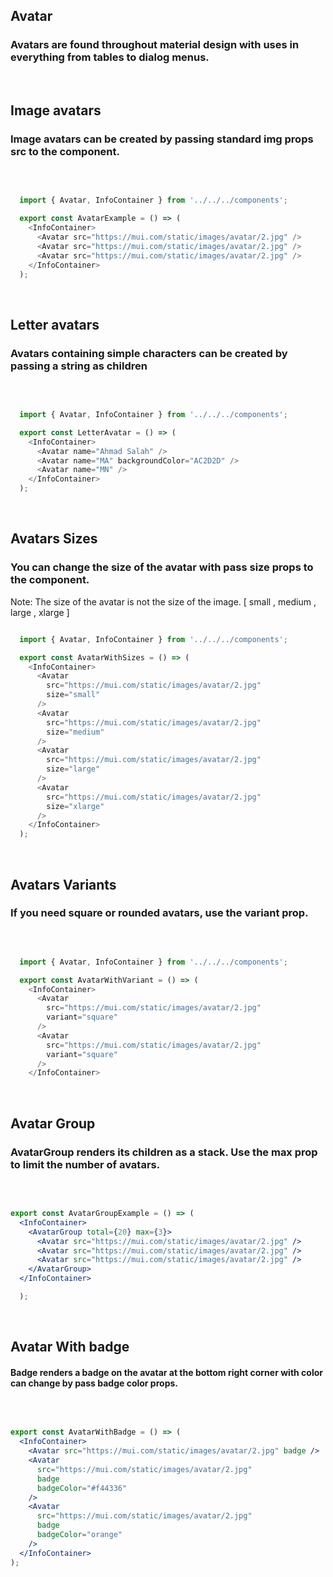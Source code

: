 <h2 id="avatar">Avatar</h2>

### Avatars are found throughout material design with uses in everything from tables to dialog menus.

<br />

<h2 id="image">Image avatars</h2>

### Image avatars can be created by passing standard img props src to the component.
<br />

<ex1></ex1>


~~~js

  import { Avatar, InfoContainer } from '../../../components';

  export const AvatarExample = () => (
    <InfoContainer>
      <Avatar src="https://mui.com/static/images/avatar/2.jpg" />
      <Avatar src="https://mui.com/static/images/avatar/2.jpg" />
      <Avatar src="https://mui.com/static/images/avatar/2.jpg" />
    </InfoContainer>
  );

~~~

<br />

<h2 id="letter-avatars">Letter avatars</h2>

### Avatars containing simple characters can be created by passing a string as children
<br />
<ex2></ex2>

~~~js

  import { Avatar, InfoContainer } from '../../../components';

  export const LetterAvatar = () => (
    <InfoContainer>
      <Avatar name="Ahmad Salah" />
      <Avatar name="MA" backgroundColor="AC2D2D" />
      <Avatar name="MN" />
    </InfoContainer>
  );

~~~
<br />

<h2 id="avatar-sizes">Avatars Sizes</h2>

### You can change the size of the avatar with pass size props to the component.
Note: The size of the avatar is not the size of the image.
 [  small , medium , large ,  xlarge ]
<br />
<ex3></ex3>


~~~js

  import { Avatar, InfoContainer } from '../../../components';

  export const AvatarWithSizes = () => (
    <InfoContainer>
      <Avatar
        src="https://mui.com/static/images/avatar/2.jpg"
        size="small"
      />
      <Avatar
        src="https://mui.com/static/images/avatar/2.jpg"
        size="medium"
      />
      <Avatar
        src="https://mui.com/static/images/avatar/2.jpg"
        size="large"
      />
      <Avatar
        src="https://mui.com/static/images/avatar/2.jpg"
        size="xlarge"
      />
    </InfoContainer>
  );

~~~

<br />

<h2 id="avatar-variants">Avatars Variants</h2>

### If you need square or rounded avatars, use the variant prop.
<br />
<ex4></ex4>

~~~js

  import { Avatar, InfoContainer } from '../../../components';

  export const AvatarWithVariant = () => (
    <InfoContainer>
      <Avatar
        src="https://mui.com/static/images/avatar/2.jpg"
        variant="square"
      />
      <Avatar
        src="https://mui.com/static/images/avatar/2.jpg"
        variant="square"
      />
    </InfoContainer>

~~~
<br />

<h2 id="avatar-group">Avatar Group</h2>

### AvatarGroup renders its children as a stack. Use the max prop to limit the number of avatars.

<br />
<ex5></ex5>

~~~jsx

export const AvatarGroupExample = () => (
  <InfoContainer>
    <AvatarGroup total={20} max={3}>
      <Avatar src="https://mui.com/static/images/avatar/2.jpg" />
      <Avatar src="https://mui.com/static/images/avatar/2.jpg" />
      <Avatar src="https://mui.com/static/images/avatar/2.jpg" />
    </AvatarGroup>
  </InfoContainer>

  );
  ~~~
<br />

<h2 id="avatar-badge">Avatar With badge</h2>

#### Badge renders a badge on the avatar at the bottom right corner with color can change by pass badge color props.

<br />
<ex6></ex6>

~~~jsx

export const AvatarWithBadge = () => (
  <InfoContainer>
    <Avatar src="https://mui.com/static/images/avatar/2.jpg" badge />
    <Avatar
      src="https://mui.com/static/images/avatar/2.jpg"
      badge
      badgeColor="#f44336"
    />
    <Avatar
      src="https://mui.com/static/images/avatar/2.jpg"
      badge
      badgeColor="orange"
    />
  </InfoContainer>
);

  ~~~

<br />
<br />
<h2 id='api' ></h2>

 

